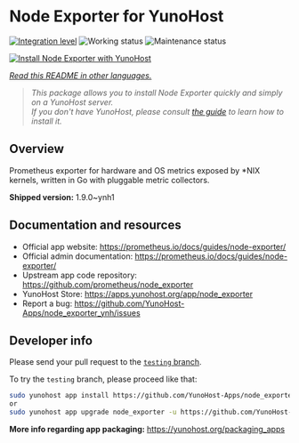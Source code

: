 <!--
N.B.: This README was automatically generated by <https://github.com/YunoHost/apps/tree/master/tools/readme_generator>
It shall NOT be edited by hand.
-->

# Node Exporter for YunoHost

[![Integration level](https://apps.yunohost.org/badge/integration/node_exporter)](https://ci-apps.yunohost.org/ci/apps/node_exporter/)
![Working status](https://apps.yunohost.org/badge/state/node_exporter)
![Maintenance status](https://apps.yunohost.org/badge/maintained/node_exporter)

[![Install Node Exporter with YunoHost](https://install-app.yunohost.org/install-with-yunohost.svg)](https://install-app.yunohost.org/?app=node_exporter)

*[Read this README in other languages.](./ALL_README.md)*

> *This package allows you to install Node Exporter quickly and simply on a YunoHost server.*  
> *If you don't have YunoHost, please consult [the guide](https://yunohost.org/install) to learn how to install it.*

## Overview

Prometheus exporter for hardware and OS metrics exposed by *NIX kernels, written in Go with pluggable metric collectors.


**Shipped version:** 1.9.0~ynh1
## Documentation and resources

- Official app website: <https://prometheus.io/docs/guides/node-exporter/>
- Official admin documentation: <https://prometheus.io/docs/guides/node-exporter/>
- Upstream app code repository: <https://github.com/prometheus/node_exporter>
- YunoHost Store: <https://apps.yunohost.org/app/node_exporter>
- Report a bug: <https://github.com/YunoHost-Apps/node_exporter_ynh/issues>

## Developer info

Please send your pull request to the [`testing` branch](https://github.com/YunoHost-Apps/node_exporter_ynh/tree/testing).

To try the `testing` branch, please proceed like that:

```bash
sudo yunohost app install https://github.com/YunoHost-Apps/node_exporter_ynh/tree/testing --debug
or
sudo yunohost app upgrade node_exporter -u https://github.com/YunoHost-Apps/node_exporter_ynh/tree/testing --debug
```

**More info regarding app packaging:** <https://yunohost.org/packaging_apps>

